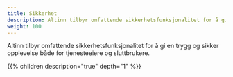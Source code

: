 ```yaml
---
title: Sikkerhet
description: Altinn tilbyr omfattende sikkerhetsfunksjonalitet for å gi en trygg og sikker opplevelse både for tjenesteeiere og sluttbrukere.
weight: 100
---
```


Altinn tilbyr omfattende sikkerhetsfunksjonalitet for å gi en trygg og sikker opplevelse både for tjenesteeiere og sluttbrukere.

{{% children description="true" depth="1" %}}